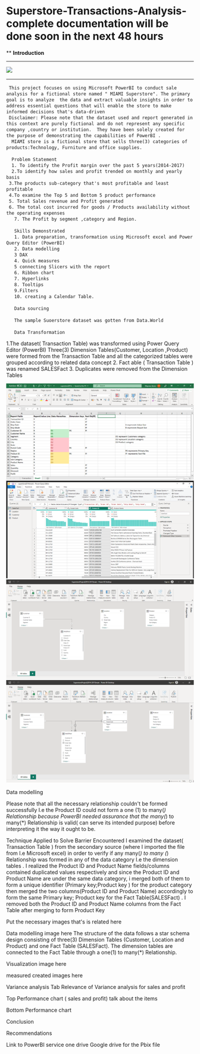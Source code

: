 # Superstore-Transactions-Analysis- complete documentation will be done soon in the next 48 hours
**
**Introduction**
***
![](maven(1).jpg)
***

     This project focuses on using Microsoft PowerBI to conduct sale analysis for a fictional store named " MIAMI Superstore". The primary goal is to analyze  the data and extract valuable insights in order to address essential questions that will enable the store to make informed decisions that's data-driven 
     Disclaimer: Please note that the dataset used and report generated in this context are purely fictional and do not represent any specific company ,country or institution.  They have been solely created for the purpose of demonstrating the capabilities of PowerBI .
      MIAMI store is a fictional store that sells three(3) categories of products:Technology, Furniture and office supplies.

      Problem Statement
      1. To identify the Profit margin over the past 5 years(2014-2017)
      2.To identify how sales and profit trended on monthly and yearly basis 
     3.The products sub-category that's most profitable and least profitable 
     4.To examine the Top 5 and Bottom 5 product performance 
     5. Total Sales revenue and Profit generated
     6. The total cost incurred for goods / Products availability without the operating expenses
       7. The Profit by segment ,category and Region.

       Skills Demonstrated 
       1. Data preparation, transformation using Microsoft excel and Power Query Editor (PowerBI)
       2. Data modelling
       3 DAX
       4. Quick measures 
       5 connecting Slicers with the report
       6. Ribbon chart 
       7. Hyperlinks 
       8. Tooltips
       9.Filters
       10. creating a Calendar Table.
       
       Data sourcing 
       
       The sample Suoerstore dataset was gotten from Data.World
       
       Data Transformation 
       
1.The dataset( Transaction Table) was transformed using Power Query Editor (PowerBI)
Three(3) Dimension Tables(Customer, Location ,Product) were formed from the Transaction Table and all the categorized tables were grouped according to related data concept
2. Fact able ( Transaction Table ) was renamed SALESFact
3. Duplicates were removed from the Dimension Tables 

![](1a.png)
![](1.png)
![](8.png)
![](9.png)

Data modelling

Please note that all the necessary relationship couldn't  be formed  successfully I.e the Product ID could not form a one (1) to many(*)  Relationship because PowerBI needed assurance that the many(*) to many(*) Relationship is valid( can serve its intended purpose) before interpreting it the way it ought to be.

Technique Applied to Solve Barrier Encountered 
I examined the dataset( Transaction Table ) from the  secondary source (where I imported the file from I.e Microsoft excel) in order to verify if any many(*) to many (*) Relationship was formed in any of the data category I.e the dimension tables . I realized the Product ID and Product Name fields/columns
contained duplicated values respectively and since the Product ID and Product Name are under the same data category,  i merged both of them to form a unique identifier (Primary key;Product key ) for the product category then merged the two columns(Product ID and Product Name) accordingly to form the same Primary key;
Product key for the Fact Table(SALESFact) .
I removed both the Product ID and Product Name columns from the Fact Table after merging to form Product Key

Put the necessary images that's is related here


Data modelling image here 
 The structure of the data follows a star schema design consisting of three(3) Dimension Tables (Customer, Location and Product) and one Fact Table (SALESFact). The dimension tables are connected  to the Fact Table through a one(1) to many(*)
Relationship. 

Visualization image here 



measured created images here



Variance analysis Tab
Relevance of Variance analysis for sales and profit 

Top Performance chart ( sales and profit)
talk about the items 


Bottom Performance chart


Conclusion



Recommendations





Link to PowerBI service
one drive Google drive for the Pbix file 

